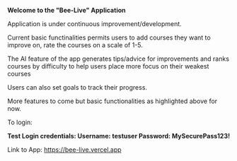 **Welcome to the "Bee-Live" Application**

Application is under continuous improvement/development.

Current basic functinalities permits users to add courses they want to improve on, rate the courses on a scale of 1-5. 

The AI feature of the app generates tips/advice for improvements and ranks courses by difficulty to help users place more focus on their weakest courses

Users can also set goals to track their progress.

More features to come but basic functionalities as highlighted above for now.

To login:

**Test Login credentials: Username: testuser  Password: MySecurePass123!**

Link to App: https://bee-live.vercel.app




